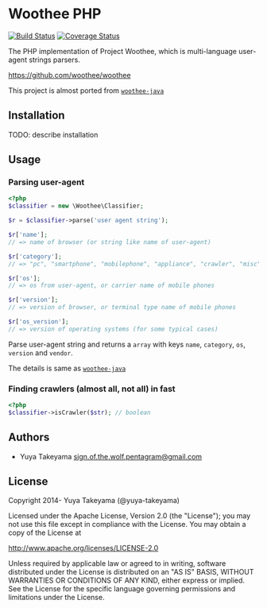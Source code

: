 # Woothee PHP

[![Build Status](https://travis-ci.org/woothee/woothee-php.svg?branch=master)](https://travis-ci.org/woothee/woothee-php)
[![Coverage Status](https://coveralls.io/repos/woothee/woothee-php/badge.png?branch=coveralls)](https://coveralls.io/r/woothee/woothee-php?branch=coveralls)

The PHP implementation of Project Woothee, which is multi-language user-agent strings parsers.

https://github.com/woothee/woothee

This project is almost ported from [`woothee-java`](https://github.com/woothee/woothee-java)

## Installation

TODO: describe installation

## Usage

### Parsing user-agent

```php
<?php
$classifier = new \Woothee\Classifier;

$r = $classifier->parse('user agent string');

$r['name'];
// => name of browser (or string like name of user-agent)

$r['category'];
// => "pc", "smartphone", "mobilephone", "appliance", "crawler", "misc", "unknown"

$r['os'];
// => os from user-agent, or carrier name of mobile phones

$r['version'];
// => version of browser, or terminal type name of mobile phones

$r['os_version'];
// => version of operating systems (for some typical cases)
```

Parse user-agent string and returns a `array` with keys `name`, `category`, `os`, `version` and `vendor`.

The details is same as [`woothee-java`](https://github.com/woothee/woothee-java)

### Finding crawlers (almost all, not all) in fast

```php
<?php
$classifier->isCrawler($str); // boolean
```

## Authors

* Yuya Takeyama <sign.of.the.wolf.pentagram@gmail.com>

## License

Copyright 2014- Yuya Takeyama (@yuya-takeyama)

Licensed under the Apache License, Version 2.0 (the "License");
you may not use this file except in compliance with the License.
You may obtain a copy of the License at

   http://www.apache.org/licenses/LICENSE-2.0

Unless required by applicable law or agreed to in writing, software
distributed under the License is distributed on an "AS IS" BASIS,
WITHOUT WARRANTIES OR CONDITIONS OF ANY KIND, either express or implied.
See the License for the specific language governing permissions and
limitations under the License.
